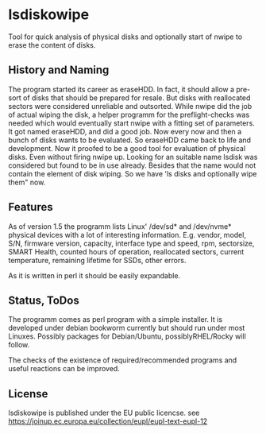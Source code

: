 # lsdiskowipe
Tool for quick analysis of physical disks and optionally start of nwipe to erase the content of disks.

## History and Naming
The program started its career as eraseHDD. In fact, it should allow a pre-sort of disks that should be prepared for resale.
But disks with reallocated sectors were considered unreliable and outsorted. While nwipe did the job of actual wiping
the disk, a helper programm for the preflight-checks was needed which would eventually start nwipe with a fitting set of
parameters.
It got named eraseHDD, and did a good job.
Now every now and then a bunch of disks wants to be evaluated. So eraseHDD came back to life and development.
Now it proofed to be a good tool for evaluation of physical disks. Even without firing nwipe up.
Looking for an suitable name lsdisk was considered but found to be in use already. Besides that the name would not contain
the element of disk wiping.
So we have 'ls disks and optionally wipe them" now.

## Features
As of version 1.5 the programm lists Linux' /dev/sd* and /dev/nvme* physical devices with a lot of interesting information.
E.g. vendor, model, S/N, firmware version, capacity, interface type and speed, rpm, sectorsize, SMART Health, counted hours of operation,
reallocated sectors, current temperature, remaining lifetime for SSDs, other errors.

As it is written in perl it should be easily expandable.

## Status, ToDos
The programm comes as perl program with a simple installer.
It is developed under debian bookworm currently but should run under most Linuxes.
Possibly packages for Debian/Ubuntu, possiblyRHEL/Rocky will follow.

The checks of the existence of required/recommended programs and useful reactions can be improved.
 
## License
lsdiskowipe is published under the EU public licencse.
see https://joinup.ec.europa.eu/collection/eupl/eupl-text-eupl-12

